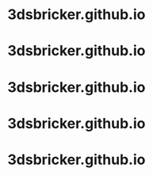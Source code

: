 # 3dsbricker.github.io
# 3dsbricker.github.io
# 3dsbricker.github.io
# 3dsbricker.github.io
# 3dsbricker.github.io
